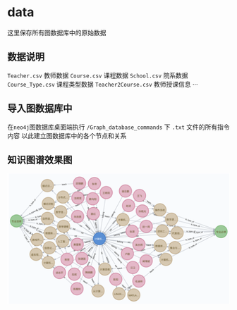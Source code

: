 # data
这里保存所有图数据库中的原始数据

## 数据说明
 `Teacher.csv` 教师数据
 `Course.csv` 课程数据
 `School.csv` 院系数据
 `Course_Type.csv` 课程类型数据
 `Teacher2Course.csv` 教师授课信息
···

## 导入图数据库中
在`neo4j`图数据库桌面端执行 `/Graph_database_commands` 下 `.txt` 文件的所有指令内容
以此建立图数据库中的各个节点和关系

## 知识图谱效果图
![pic](https://github.com/WxxShirley/FDU_Courses_QA/blob/master/imgs/知识图谱.png)
